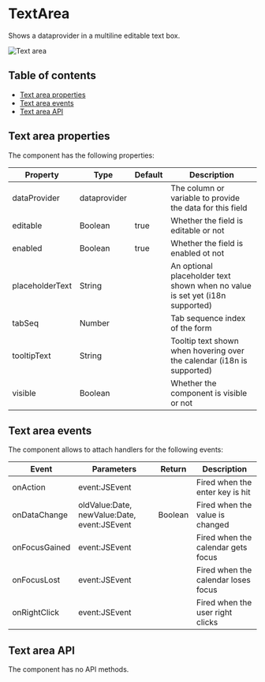# TextArea

Shows a dataprovider in a multiline editable text box.

![Text area](https://github.com/Servoy/bootstrapcomponents/wiki/images/textarea.png)

## Table of contents

* [Text area properties](text-area.md#text-area-properties)
* [Text area events](text-area.md#text-area-events)
* [Text area API](text-area.md#text-area-api)

## Text area properties

The component has the following properties:

| Property        | Type         | Default | Description                                                                  |
| --------------- | ------------ | ------- | ---------------------------------------------------------------------------- |
| dataProvider    | dataprovider |         | The column or variable to provide the data for this field                    |
| editable        | Boolean      | true    | Whether the field is editable or not                                         |
| enabled         | Boolean      | true    | Whether the field is enabled ot not                                          |
| placeholderText | String       |         | An optional placeholder text shown when no value is set yet (i18n supported) |
| tabSeq          | Number       |         | Tab sequence index of the form                                               |
| tooltipText     | String       |         | Tooltip text shown when hovering over the calendar (i18n is supported)       |
| visible         | Boolean      |         | Whether the component is visible or not                                      |

## Text area events

The component allows to attach handlers for the following events:

| Event         | Parameters                                  | Return  | Description                         |
| ------------- | ------------------------------------------- | ------- | ----------------------------------- |
| onAction      | event:JSEvent                               |         | Fired when the enter key is hit     |
| onDataChange  | oldValue:Date, newValue:Date, event:JSEvent | Boolean | Fired when the value is changed     |
| onFocusGained | event:JSEvent                               |         | Fired when the calendar gets focus  |
| onFocusLost   | event:JSEvent                               |         | Fired when the calendar loses focus |
| onRightClick  | event:JSEvent                               |         | Fired when the user right clicks    |

## Text area API

The component has no API methods.
